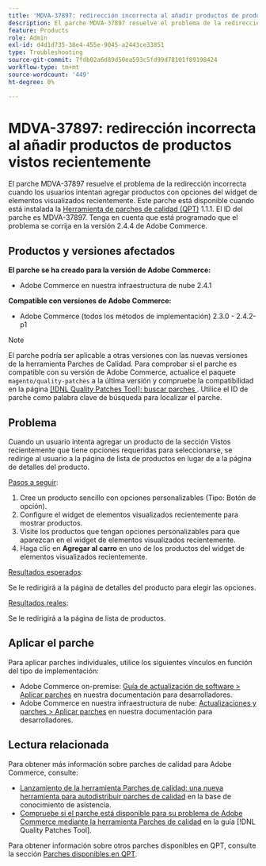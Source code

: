 ```yaml
---
title: 'MDVA-37897: redirección incorrecta al añadir productos de productos vistos recientemente'
description: El parche MDVA-37897 resuelve el problema de la redirección incorrecta cuando los usuarios intentan agregar productos con opciones del widget de elementos visualizados recientemente. Este parche está disponible cuando está instalada la [Quality Patches Tool (QPT)](https://experienceleague.adobe.com/es/docs/commerce-operations/tools/quality-patches-tool/quality-patches-tool-to-self-serve-quality-patches) 1.1.1. El ID del parche es MDVA-37897. Tenga en cuenta que está programado que el problema se corrija en la versión 2.4.4 de Adobe Commerce.
feature: Products
role: Admin
exl-id: d4d1d735-38e4-455e-9045-a2443ce33851
type: Troubleshooting
source-git-commit: 7fdb02a6d89d50ea593c5fd99d78101f89198424
workflow-type: tm+mt
source-wordcount: '449'
ht-degree: 0%

---
```


# MDVA-37897: redirección incorrecta al añadir productos de productos vistos recientemente

El parche MDVA-37897 resuelve el problema de la redirección incorrecta cuando los usuarios intentan agregar productos con opciones del widget de elementos visualizados recientemente. Este parche está disponible cuando está instalada la [Herramienta de parches de calidad (QPT)](https://experienceleague.adobe.com/es/docs/commerce-operations/tools/quality-patches-tool/quality-patches-tool-to-self-serve-quality-patches) 1.1.1. El ID del parche es MDVA-37897. Tenga en cuenta que está programado que el problema se corrija en la versión 2.4.4 de Adobe Commerce.

## Productos y versiones afectados

**El parche se ha creado para la versión de Adobe Commerce:**

* Adobe Commerce en nuestra infraestructura de nube 2.4.1

**Compatible con versiones de Adobe Commerce:**

* Adobe Commerce (todos los métodos de implementación) 2.3.0 - 2.4.2-p1

>[!NOTE]
>
>El parche podría ser aplicable a otras versiones con las nuevas versiones de la herramienta Parches de Calidad. Para comprobar si el parche es compatible con su versión de Adobe Commerce, actualice el paquete `magento/quality-patches` a la última versión y compruebe la compatibilidad en la página [[!DNL Quality Patches Tool]: buscar parches &#x200B;](https://experienceleague.adobe.com/es/docs/commerce-operations/tools/quality-patches-tool/quality-patches-tool-to-self-serve-quality-patches). Utilice el ID de parche como palabra clave de búsqueda para localizar el parche.

## Problema

Cuando un usuario intenta agregar un producto de la sección Vistos recientemente que tiene opciones requeridas para seleccionarse, se redirige al usuario a la página de lista de productos en lugar de a la página de detalles del producto.

<u>Pasos a seguir</u>:

1. Cree un producto sencillo con opciones personalizables (Tipo: Botón de opción).
1. Configure el widget de elementos visualizados recientemente para mostrar productos.
1. Visite los productos que tengan opciones personalizables para que aparezcan en el widget de elementos visualizados recientemente.
1. Haga clic en **Agregar al carro** en uno de los productos del widget de elementos visualizados recientemente.

<u>Resultados esperados</u>:

Se le redirigirá a la página de detalles del producto para elegir las opciones.

<u>Resultados reales</u>:

Se le redirigirá a la página de lista de productos.

## Aplicar el parche

Para aplicar parches individuales, utilice los siguientes vínculos en función del tipo de implementación:

* Adobe Commerce on-premise: [Guía de actualización de software > Aplicar parches](https://experienceleague.adobe.com/es/docs/commerce-operations/tools/quality-patches-tool/usage) en nuestra documentación para desarrolladores.
* Adobe Commerce en nuestra infraestructura de nube: [Actualizaciones y parches > Aplicar parches](https://experienceleague.adobe.com/es/docs/commerce-cloud-service/user-guide/develop/upgrade/apply-patches) en nuestra documentación para desarrolladores.

## Lectura relacionada

Para obtener más información sobre parches de calidad para Adobe Commerce, consulte:

* [Lanzamiento de la herramienta Parches de calidad: una nueva herramienta para autodistribuir parches de calidad](https://experienceleague.adobe.com/es/docs/commerce-operations/tools/quality-patches-tool/quality-patches-tool-to-self-serve-quality-patches) en la base de conocimiento de asistencia.
* [Compruebe si el parche está disponible para su problema de Adobe Commerce mediante la herramienta Parches de calidad](/help/tools/quality-patches-tool/patches-available-in-qpt/check-patch-for-magento-issue-with-magento-quality-patches.md) en la guía [!DNL Quality Patches Tool].

Para obtener información sobre otros parches disponibles en QPT, consulte la sección [Parches disponibles en QPT](https://experienceleague.adobe.com/tools/commerce-quality-patches/index.html?lang=es).
